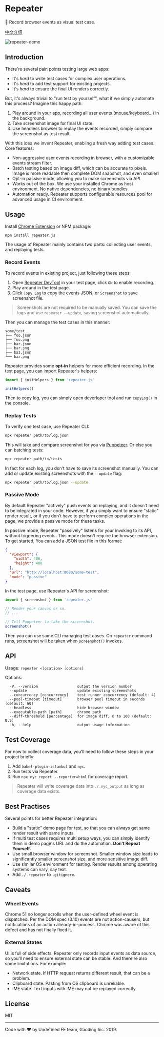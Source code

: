 # Repeater
📼 Record browser events as visual test case.

[中文介绍](./README-cn.md)

![repeater-demo](https://dancf-st-gdx.oss-cn-hangzhou.aliyuncs.com/gaoding/20190117-154645984-1627f2.gif)

## Introduction
There're several pain points testing large web apps:

* It's *hard* to write test cases for complex user operations.
* It's *hard* to add test support for existing projects.
* It's *hard* to ensure the final UI renders correctly.

But, it's always trivial to "run test by yourself", what if we simply automate this process? Imagine this happy path:

1. Play around in your app, recording all user events (mouse/keyboard...) in the background.
2. Take screenshot image for final UI state.
3. Use headless browser to replay the events recorded, simply compare the screenshot as test result.

With this idea we invent Repeater, enabling a fresh way adding test cases. Core features:

* Non-aggressive user events recording in browser, with a customizable events stream filter.
* Batch testing based on image diff, which can be accurate to pixels. Image is more readable then complete DOM snapshot, and even smaller!
* Opt-in passive mode, allowing you to make screenshots via API.
* Works out of the box. We use your installed Chrome as host environment. No native dependencies, no binary bundles.
* Automation ready. Repeater supports configurable resources pool for advanced usage in CI environment.


## Usage
Install [Chrome Extension](https://chrome.google.com/webstore/detail/repeater-devtool/dapkdlecchiilehdieohlodhmjpehbcd) or NPM package:

``` bash
npm install repeater.js
```

The usage of Repeater mainly contains two parts: collecting user events, and replaying tests.

### Record Events
To record events in existing project, just following these steps:

1. Open [Repeater DevTool](https://chrome.google.com/webstore/detail/repeater-devtool/dapkdlecchiilehdieohlodhmjpehbcd) in your test page, click `ON` to enable recording.
2. Play around in the test page.
3. Click `Copy Log` to copy the events JSON, or `Screenshot` to save screenshot file.

> Screenshots are not required to be manually saved. You can save the logs and use `repeater --update`, saving screenshot automatically.

Then you can manage the test cases in this manner:

``` text
some/test
├── foo.json
├── foo.png
├── bar.json
├── bar.png
├── baz.json
└── baz.png
```

Repeater provides some **opt-in** helpers for more efficient recording. In the test page, you can import Repeater's helpers:

``` js
import { initHelpers } from 'repeater.js'

initHelpers()
```

Then to copy log, you can simply open deverloper tool and run `copyLog()` in the console.

### Replay Tests
To verify one test case, use Repeater CLI:

``` bash
npx repeater path/to/log.json
```

This will take and compare screenshot for you via [Puppeteer](https://github.com/GoogleChrome/puppeteer). Or else you can batching tests:

``` bash
npx repeater path/to/tests
```

In fact for each log, you don't have to save its screenshot manually. You can add or update existing screenshots with the `--update` flag:

``` bash
npx repeater path/to/log.json --update
```

### Passive Mode
By default Repeater "actively" push events on replaying, and it doesn't need to be integrated in your code. However, if you simply want to ensure "static" render result, or if you don't have to perform complex operations in the page, we provide a passive mode for these tasks.

In passive mode, Repeater "passively" listens for your invoking to its API, without triggering events. This mode doesn't require the browser extension. To get started, You can add a JSON test file in this format:

``` json
{
  "viewport": {
    "width": 400,
    "height": 400
  },
  "url": "http://localhost:8080/some-test",
  "mode": "passive"
}
```

In the test page, use Repeater's API for screenshot:

``` js
import { screenshot } from 'repeater.js'

// Render your canvas or so.
// ...

// Tell Puppeteer to take the screenshot.
screenshot()
```

Then you can use same CLI managing test cases. On `repeater` command runs, screenshot will be taken when `screenshot()` invokes.


## API
Usage: `repeater <location> [options]`

Options:

``` text
  -V, --version                  output the version number
  --update                       update existing screenshots
  --concurrency [concurrency]    test runner concurrency (default: 4)
  --pool-timeout [timeout]       browser pool timeout in seconds (default: 60)
  --headless                     hide browser window
  --executable-path [path]       chrome path
  --diff-threshold [percentage]  for image diff, 0 to 100 (default: 0.5)
  -h, --help                     output usage information
```


## Test Coverage
For now to collect coverage data, you'll need to follow these steps in your project briefly:

1. Add `babel-plugin-istanbul` and `nyc`.
2. Run tests via Repeater.
3. Run `npx nyc report --reporter=html` for coverage report.

> Repeater will write coverage data into `./.nyc_output` as long as coverage data exists. 


## Best Practises
Several points for better Repeater integration:

* Build a "static" demo page for test, so that you can always get same render result with same inputs.
* If multi test cases requires multi setup ways, you can simply identify them in demo page's URL and do the automation. **Don't Repeat Yourself.**
* Use small browser window for screenshot. Smaller window size leads to significantly smaller screenshot size, and more sensitive image diff.
* Use similar OS environment for testing. Render results among operating systems can vary, say text.
* Add `./.repeater` to `.gitignore`.


## Caveats

### Wheel Events
Chrome 51 no longer scrolls when the user-defined wheel event is dispatched. Per the DOM spec (3.10) events are not action-causers, but notifications of an action already-in-process. Chrome was aware of this defect and has not finally fixed it.

### External States
UI is full of side effects. Repeater only records input events as data source, so you'll need to ensure external state can be stable. And there're also some limitations. For example:

* Network state. If HTTP request returns different result, that can be a problem.
* Clipboard state. Pasting from OS clipboard is unreliable.
* IME state. Text inputs with IME may not be replayed correctly.


## License
MIT

---

Code with ❤️ by Undefined FE team, Gaoding Inc. 2019.
